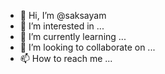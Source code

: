 - 👋 Hi, I’m @saksayam
- 👀 I’m interested in ...
- 🌱 I’m currently learning ...
- 💞️ I’m looking to collaborate on ...
- 📫 How to reach me ...

<!---
saksayam/saksayam is a ✨ special ✨ repository because its `README.md` (this file) appears on your GitHub profile.
You can click the Preview link to take a look at your changes.
--->
